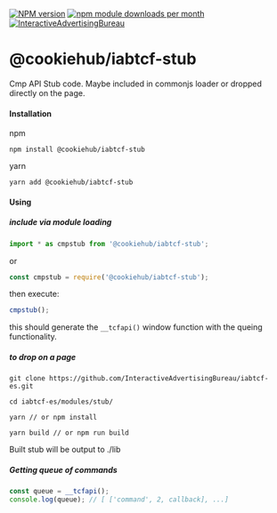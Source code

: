 [![NPM version](https://img.shields.io/npm/v/@cookiehub/iabtcf-stub.svg?style=flat-square)](https://www.npmjs.com/package/@cookiehub/iabtcf-stub)
[![npm module downloads per month](http://img.shields.io/npm/dm/@cookiehub/iabtcf-stub.svg?style=flat)](https://www.npmjs.org/package/@cookiehub/iabtcf-stub)
[![InteractiveAdvertisingBureau](https://circleci.com/gh/InteractiveAdvertisingBureau/iabtcf-es.svg?style=shield)](https://circleci.com/gh/InteractiveAdvertisingBureau/iabtcf-es)

# @cookiehub/iabtcf-stub

Cmp API Stub code.  Maybe included in commonjs loader or dropped directly on the page.

#### Installation

npm
```
npm install @cookiehub/iabtcf-stub
```

yarn
```
yarn add @cookiehub/iabtcf-stub
```
#### Using

##### include via module loading
```javascript
import * as cmpstub from '@cookiehub/iabtcf-stub';
```
or

```javascript
const cmpstub = require('@cookiehub/iabtcf-stub');
```

then execute:

```javascript
cmpstub();
```
this should generate the `__tcfapi()` window function with the queing functionality.

##### to drop on a page
```
git clone https://github.com/InteractiveAdvertisingBureau/iabtcf-es.git

cd iabtcf-es/modules/stub/

yarn // or npm install

yarn build // or npm run build
```

Built stub will be output to ./lib

##### Getting queue of commands

```javascript
const queue = __tcfapi();
console.log(queue); // [ ['command', 2, callback], ...]
```
